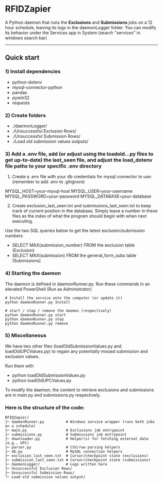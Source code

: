 # RFIDZapier

A Python daemon that runs the **Exclusions** and **Submissions** jobs on a 12 hour schedule, leaving its logs in the daemonLogger folder. You can modify its behavior under the Services app in System (search "services" in windows search bar)

---

## Quick start

### 1) Install dependencies
- python-dotenv
- mysql-connector-python
- pandas
- pywin32
- requests

### 2) Create folders
- ./daemonLogger/
- ./Unsuccessful Exclusion Rows/
- ./Unsuccessful Submission Rows/
- ./Load old submission values outputs/

### 3) Add a .env file, add (or adjust using the loadold...py files to get up-to-date) the last_seen file, and adjust the load_dotenv file paths to your specific .env directory
1. Create a .env file with your db credentials for mysql connector to use:
(remember to add .env to .gitignore)

MYSQL_HOST=your-mysql-host
MYSQL_USER=your-username
MYSQL_PASSWORD=your-password
MYSQL_DATABASE=your-database

2. Create exclusion_last_seen.txt and submissions_last_seen.txt to keep track of current position in the database. Simply leave a number in these files as the index of what the program should begin with when next executing. 

Use the two SQL queries below to get the latest exclusion/submission numbers
- SELECT MAX(submission_number) FROM the exclusion table (Exclusion)
- SELECT MAX(submission) FROM the general_form_subs table (Submissions)

### 4) Starting the daemon
The daemon is defined in daemonRunner.py. Run these commands in an elevated PowerShell (Run as Administrator)

```
# Install the service onto the computer (or update it)
python daemonRunner.py Install

# start / stop / remove the daemon (respectively)
python daemonRunner.py start
python daemonRunner.py stop
python daemonRunner.py remove
```

### 5) Miscellaneous
We have two other files (loadOldSubmissionValues.py and loadOldUPCValues.py) to regain any potentially missed submission and exclusion values. 

Run them with 
- python loadOldSubmissionValues.py
- python loadOldUPCValues.py

To modify the daemon, the content to retrieve exclusions and submissions are in main.py and submissions.py respectively. 



### Here is the structure of the code:
```
RFIDZapier/
├─ daemonRunner.py          # Windows service wrapper (runs both jobs on a schedule)
├─ main.py                  # Exclusions job entrypoint
├─ submissions.py           # Submissions job entrypoint
├─ downloader.py            # Helper(s) for fetching external data (e.g., UPC)
├─ parser.py                # CSV/row parsing helpers
├─ db.py                    # MySQL connection helpers
├─ exclusion_last_seen.txt  # Cursor/checkpoint state (exclusions)
├─ submission_last_seen.txt # Cursor/checkpoint state (submissions)
├─ daemonLogger/            # Logs written here
├─ Unsuccessful Exclusion Rows/
├─ Unsuccessful Submission Rows/
└─ Load old submission values output/

```
